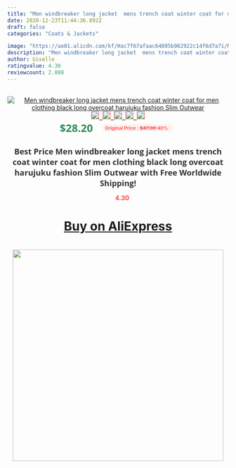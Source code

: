 ```yaml
---
title: "Men windbreaker long jacket  mens trench coat winter coat for men clothing  black long overcoat harujuku fashion Slim Outwear"
date: 2020-12-23T11:44:36.892Z
draft: false
categories: "Coats & Jackets"

image: "https://ae01.alicdn.com/kf/Hac7f67afaac64895b962922c14f6d7a7i/Men-windbreaker-long-jacket-mens-trench-coat-winter-coat-for-men-clothing-black-long-overcoat-harujuku.jpg"
description: "Men windbreaker long jacket  mens trench coat winter coat for men clothing  black long overcoat harujuku fashion Slim Outwear"
author: Giselle
ratingvalue: 4.30
reviewcount: 2.888
---
```

<br>
<div style="text-align: center;">
<a href="https://s.click.aliexpress.com/e/_A2GJvx" target="_blank" rel="nofollow noopener noreferrer"><img alt="Men windbreaker long jacket  mens trench coat winter coat for men clothing  black long overcoat harujuku fashion Slim Outwear" class="magnifier-image" src="https://ae01.alicdn.com/kf/Hac7f67afaac64895b962922c14f6d7a7i/Men-windbreaker-long-jacket-mens-trench-coat-winter-coat-for-men-clothing-black-long-overcoat-harujuku.jpg_640x640.jpg">
<br>
<img style="border:1px solid salmon" src="https://ae01.alicdn.com/kf/Hac7f67afaac64895b962922c14f6d7a7i/Men-windbreaker-long-jacket-mens-trench-coat-winter-coat-for-men-clothing-black-long-overcoat-harujuku.jpg_120x120.jpg">&nbsp;&nbsp;<img style="border:1px solid salmon" src="https://ae01.alicdn.com/kf/H6b07c4efe3cc4125abd56d21cf9041f6n/Men-windbreaker-long-jacket-mens-trench-coat-winter-coat-for-men-clothing-black-long-overcoat-harujuku.jpg_120x120.jpg">&nbsp;&nbsp;<img style="border:1px solid salmon" src="https://ae01.alicdn.com/kf/Hf2fcc568a89846328c8e859d865ca8ce7/Men-windbreaker-long-jacket-mens-trench-coat-winter-coat-for-men-clothing-black-long-overcoat-harujuku.jpg_120x120.jpg">&nbsp;&nbsp;<img style="border:1px solid salmon" src="https://ae01.alicdn.com/kf/Hd7c8d01ded9d4480932a76a19a6de546d/Men-windbreaker-long-jacket-mens-trench-coat-winter-coat-for-men-clothing-black-long-overcoat-harujuku.jpg_120x120.jpg">&nbsp;&nbsp;<img style="border:1px solid salmon" src="https://ae01.alicdn.com/kf/Hb977abc79d8b46ecb9d9ef967ddbdcf8v/Men-windbreaker-long-jacket-mens-trench-coat-winter-coat-for-men-clothing-black-long-overcoat-harujuku.jpg_120x120.jpg"></a></div><br0>
<div style="text-align: center;"><span style="background-color: white; border: 0px; box-sizing: border-box; color: seagreen; display: inline-block; font-family: &quot;open sans&quot; , &quot;arial&quot; , &quot;helvetica&quot; , sans-serif , &quot;heiti&quot;; font-size: 24px; font-stretch: inherit; font-weight: 700; line-height: inherit; margin: 0px 10px 0px 0px; padding: 0px; vertical-align: middle;">$28.20 </span>
<span style="background: rgb(255 , 241 , 241); border-radius: 3px; border: 0px; box-sizing: border-box; color: #ff4747; display: inline-block; font-family: inherit; font-size: 12px; font-stretch: inherit; font-style: inherit; font-variant: inherit; font-weight: 600; line-height: inherit; margin: 0px; padding: 2px 5px; transform: scale(0.9); vertical-align: middle;">Original Price : <b style="text-decoration: line-through;">$47.00 </b> 40%&nbsp;&nbsp;</span></div>
<h1 style="color: #333333; display: inline-block; font-family: &quot;open sans&quot; , &quot;arial&quot; , &quot;helvetica&quot; , sans-serif , &quot;heiti&quot;; font-size: 18px; font-stretch: inherit; font-weight: 700; text-align: center;">Best Price Men windbreaker long jacket  mens trench coat winter coat for men clothing  black long overcoat harujuku fashion Slim Outwear with Free Worldwide Shipping!</h1>
<div style="color: #ff4747; text-align: center;">
<img src="https://4.bp.blogspot.com/-M0ZcTcb-5uY/XleCXlxnR4I/AAAAAAAAAEc/OrjgMkXV1oMQFaCRZj5HQwOCBcu3w1FegCPcBGAYYCw/s1600/star.png" style="height: 15px;">&nbsp;<b>4.30</b></div>
<div class="button_cont" align="center"><a class="buynow_a" href="https://s.click.aliexpress.com/e/_A2GJvx" target="_blank" rel="nofollow noopener noreferrer"><H1>Buy on AliExpress</H1></a></div><br>
<div class="separator" style="clear: both; text-align: center;">
<img src="https://lh3.googleusercontent.com/-pTy5HemUv9M/XlePHvY0dAI/AAAAAAAAAE4/0nX5iRUoIWY8eMW9Dpxeirr157OZliDIgCLcBGAsYHQ/s1600/badge.gif" width="480">
</div>
